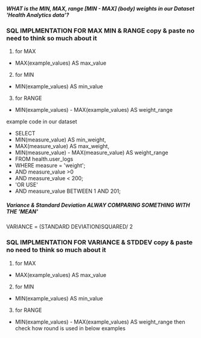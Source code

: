 ##### WHAT is the MIN, MAX,  range [MIN - MAX] (body) weights in our Dataset 'Health Analytics data'?

### SQL IMPLMENTATION FOR MAX MIN & RANGE copy & paste no need to think so much about it
1. for MAX
 - MAX(example_values) AS max_value
2. for MIN
 - MIN(example_values) AS min_value
3. for RANGE
 - MIN(example_values) - MAX(example_values) AS weight_range
 
example code in our dataset
- SELECT
- MIN(measure_value) AS min_weight,
- MAX(measure_value) AS max_weight,
- MIN(measure_value) - MAX(measure_value) AS weight_range
- FROM
  health.user_logs
- WHERE measure = 'weight';
- AND measure_value >0
- AND measure_value < 200;
- 'OR USE'
- AND measure_value BETWEEN 1 AND 201;

##### Variance & Standard Deviation ALWAY COMPARING SOMETHING WITH THE 'MEAN'
VARIANCE = (STANDARD DEVIATION)SQUARED/ 2
### SQL IMPLMENTATION FOR VARIANCE & STDDEV copy & paste no need to think so much about it
1. for MAX
 - MAX(example_values) AS max_value
2. for MIN
 - MIN(example_values) AS min_value
3. for RANGE
 - MIN(example_values) - MAX(example_values) AS weight_range
 then check how round is used in below examples


